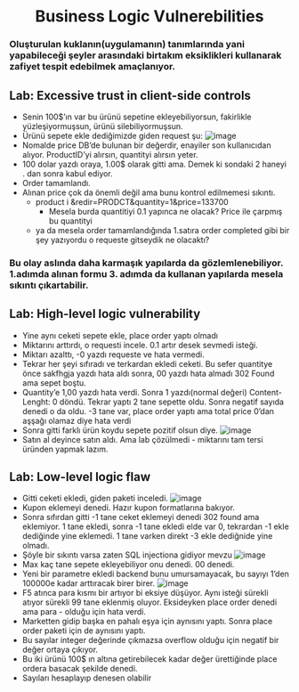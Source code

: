 <h1 align="center">Business Logic Vulnerebilities</h1>

### Oluşturulan kuklanın(uygulamanın) tanımlarında yani yapabileceği şeyler arasındaki birtakım eksiklikleri kullanarak zafiyet tespit edebilmek amaçlanıyor. 

## Lab: Excessive trust in client-side controls
- Senin 100$’ın var bu ürünü sepetine ekleyebiliyorsun, fakirlikle yüzleşiyormuşsun, ürünü silebiliyormuşsun.
- Ürünü sepete ekle dediğimizde giden request şu:
![image](https://github.com/grealyve/MDISec-Web-Security-and-Hacking-Notes/assets/41903311/52710f8e-5721-4139-a34d-ac9cd87fe6c4)
- Nomalde price DB’de bulunan bir değerdir, enayiler son kullanıcıdan alıyor. ProductID’yi alırsın, quantityi alırsın yeter.
- 100 dolar yazdı oraya, 1.00$ olarak gitti ama. Demek ki sondaki 2 haneyi . dan sonra kabul ediyor.
- Order tamamlandı.
- Alınan price çok da önemli değil ama bunu kontrol edilmemesi sıkıntı.
  - product i &redir=PRODCT&quantity=1&price=133700
      - Mesela burda quantitiyi 0.1 yapınca ne olacak? Price ile çarpmış bu quantityi
  - ya da mesela order tamamlandığında  1.satıra order completed gibi bir şey yazıyordu o requeste gitseydik ne olacaktı?
### Bu olay aslında daha karmaşık yapılarda da gözlemlenebiliyor. 1.adımda alınan formu 3. adımda da kullanan yapılarda mesela sıkıntı çıkartabilir.
## Lab: High-level logic vulnerability
- Yine aynı ceketi sepete ekle, place order yaptı olmadı
- Miktarını arttırdı, o requesti incele. 0.1 artır desek sevmedi isteği.
- Miktarı azalttı, -0 yazdı requeste ve hata vermedi.
- Tekrar her şeyi sıfıradı ve terkardan ekledi ceketi. Bu sefer quantitye önce sakfhgja yazdı hata aldı sonra, 00 yazdı hata almadı 302 Found ama sepet boştu.
- Quantity’e 1,00 yazdı hata verdi. Sonra 1 yazdı(normal değeri) Content-Lenght: 0 döndü. Tekrar yaptı 2 tane sepette oldu. Sonra negatif sayıda denedi o da oldu. -3 tane var, place order yaptı ama total price 0’dan aşşağı olamaz diye hata verdi
- Sonra gitti farklı ürün koydu sepete pozitif olsun diye.
![image](https://github.com/grealyve/MDISec-Web-Security-and-Hacking-Notes/assets/41903311/43018ef9-9dff-4aa5-90ec-14404b54f297)
- Satın al deyince satın aldı. Ama lab çözülmedi - miktarını tam tersi üründen yapmak lazım.
## Lab: Low-level logic flaw
- Gitti ceketi ekledi, giden paketi inceledi.
![image](https://github.com/grealyve/MDISec-Web-Security-and-Hacking-Notes/assets/41903311/a57bc9e1-897e-4aa1-9da4-d04b0fc13dde)
- Kupon eklemeyi denedi. Hazır kupon formatlarına bakıyor.
- Sonra sıfırdan gitti -1 tane ceket eklemeyi denedi 302 found ama eklemiyor. 1 tane ekledi, sonra -1 tane ekledi elde var 0, tekrardan -1 ekle dediğinde yine eklemedi. 1 tane varken direkt -3 ekle dediğnide yine olmadı.
- Şöyle bir sıkıntı varsa zaten SQL injectiona gidiyor mevzu
![image](https://github.com/grealyve/MDISec-Web-Security-and-Hacking-Notes/assets/41903311/cc79795c-6e8e-4bef-b5c5-c31e011539fc)
- Max kaç tane sepete ekleyebiliyor onu denedi. 00 denedi.
- Yeni bir parametre ekledi backend bunu umursamayacak, bu sayıyı 1’den 100000e kadar arttıracak birer birer.
![image](https://github.com/grealyve/MDISec-Web-Security-and-Hacking-Notes/assets/41903311/20f92feb-1122-4ff9-bf58-4b9ef01984d5)
- F5 atınca para kısmı bir artıyor bi eksiye düşüyor. Aynı isteği sürekli atıyor sürekli 99 tane eklenmiş oluyor. Eksideyken place order denedi ama para - olduğu için hata verdi.
- Marketten gidip başka en pahalı eşya için aynısını yaptı.  Sonra place order paketi için de aynısını yaptı.
- Bu sayılar integer değerinde çıkmazsa overflow olduğu için negatif bir değer ortaya çıkıyor.
- Bu iki ürünü 100$ ın altına getirebilecek kadar değer ürettiğinde place ordera basacak şekilde denedi.
- Sayıları hesaplayıp denesen olabilir
